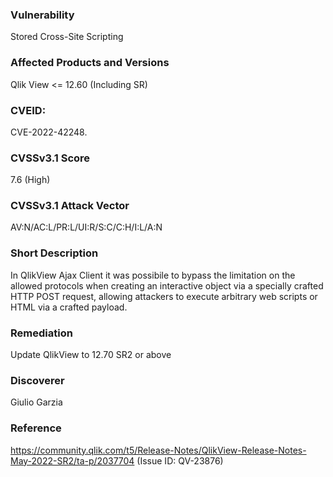 ### Vulnerability
Stored Cross-Site Scripting

### Affected Products and Versions
Qlik View <= 12.60 (Including SR)

### CVEID:
CVE-2022-42248.

### CVSSv3.1 Score
7.6 (High)

### CVSSv3.1 Attack Vector
AV:N/AC:L/PR:L/UI:R/S:C/C:H/I:L/A:N

### Short Description
In QlikView Ajax Client it was possibile to bypass the limitation on the allowed protocols when creating an interactive object via a specially crafted HTTP POST request, allowing attackers to execute arbitrary web scripts or HTML via a crafted payload. 

### Remediation
Update QlikView to 12.70 SR2 or above

### Discoverer
Giulio Garzia

### Reference
https://community.qlik.com/t5/Release-Notes/QlikView-Release-Notes-May-2022-SR2/ta-p/2037704 (Issue ID: QV-23876)

